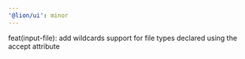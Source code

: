 ```yaml
---
'@lion/ui': minor
---
```


feat(input-file): add wildcards support for file types declared using the accept attribute
